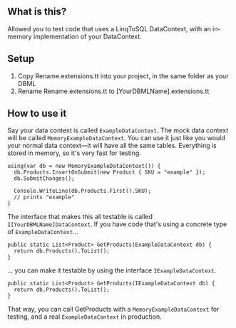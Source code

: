What is this?
-------------

Allowed you to test code that uses a LinqToSQL DataContext,
with an in-memory implementation of your DataContext.

Setup
--------

1. Copy Rename.extensions.tt into your project, in the same folder as your DBML
2. Rename Rename.extensions.tt to [YourDBMLName].extensions.tt


How to use it
-------------

Say your data context is called `ExampleDataContext`. The mock data context will be called
`MemoryExampleDataContext`. You can use it just like you would your normal data context—it will
have all the same tables. Everything is stored in memory, so it's very fast for testing.

    using(var db = new MemoryExampleDataContext()) {
      db.Products.InsertOnSubmit(new Product { SKU = "example" });
      db.SubmitChanges();
      
      Console.WriteLine(db.Products.First().SKU);
      // prints "example"
    }

The interface that makes this all testable is called `I[YourDBMLName]DataContext`. If you have
code that's using a concrete type of `ExampleDataContext`...

    public static List<Product> GetProducts(ExampleDataContext db) {
      return db.Products().ToList();
    }
    
... you can make it testable by using the interface `IExampleDataContext`.

    public static List<Product> GetProducts(IExampleDataContext db) {
      return db.Products().ToList();
    }

That way, you can call GetProducts with a `MemoryExampleDataContext` for testing, and a real
`ExampleDataContext` in production.


